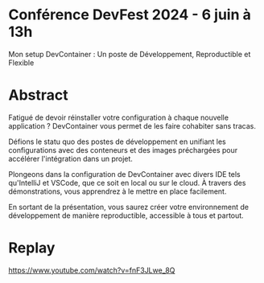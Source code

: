 # Conférence DevFest 2024 - 6 juin à 13h

Mon setup DevContainer : Un poste de Développement, Reproductible et Flexible


# Abstract

Fatigué de devoir réinstaller votre configuration à chaque nouvelle application ? DevContainer vous permet de les faire cohabiter sans tracas.  

Défions le statu quo des postes de développement en unifiant les configurations avec des conteneurs et des images préchargées pour accélérer l'intégration dans un projet.  

Plongeons dans la configuration de DevContainer avec divers IDE tels qu'IntelliJ et VSCode, que ce soit en local ou sur le cloud. À travers des démonstrations, vous apprendrez à le mettre en place facilement.  

En sortant de la présentation, vous saurez créer votre environnement de développement de manière reproductible, accessible à tous et partout.

# Replay

https://www.youtube.com/watch?v=fnF3JLwe_8Q
